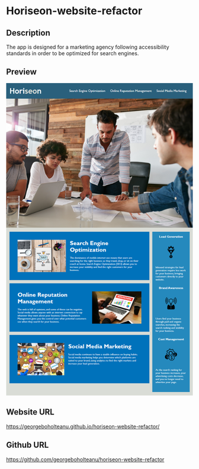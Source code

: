 # Horiseon-website-refactor

## Description

The app is designed for a marketing agency following accessibility standards in order to be optimized for search engines.

## Preview

![](/assets/Horiseon-demo.png)


## Website URL

https://georgeboholteanu.github.io/horiseon-website-refactor/

## Github URL

https://github.com/georgeboholteanu/horiseon-website-refactor